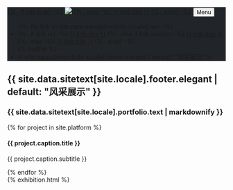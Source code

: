 <!-- Portfolio Grid -->
<!-- Navigation -->
  <nav class="navbar navbar-expand-lg navbar-dark fixed-top" id="mainNav" style="background-color:#212529">
    <div class="container">
	  <a class="navbar-brand js-scroll-trigger" href="{{ site.baseurl }}/#">
          {%- if site.logo -%}
            <img height="{{ site.logo.height | default: 52 }}" src="{{ site.logo.path }}"/>
          {%- else -%}
            {{ site.title }}
          {%- endif -%}
      </a>
      <button class="navbar-toggler navbar-toggler-right" type="button" data-toggle="collapse" data-target="#navbarResponsive" aria-controls="navbarResponsive" aria-expanded="false" aria-label="Toggle navigation">
        Menu
        <i class="fas fa-bars"></i>
      </button>
      <div class="collapse navbar-collapse" id="navbarResponsive">
        <ul class="navbar-nav text-uppercase ml-auto">
		{%- for link in site.data.navigation[site.locale].nav -%}
		  <li class="nav-item">
		  {%- if link.url -%}
		    <a class="nav-link js-scroll-trigger" href="{{ link.url }}">{{ link.title }}</a>
		  {%- else if link.section -%}
		    <a class="nav-link js-scroll-trigger" href="{{ site.baseurl }}/#{{ link.section }}">{{ link.title }}</a>
		  {%- else -%}
		    <a class="nav-link js-scroll-trigger" href="#">{{ link.title }}</a>
		  {%- endif -%}
          </li>
		{% endfor %}
           <li class="nav-item">
                <a class="nav-link js-scroll-trigger" href="legal">{{ site.data.sitetext[site.locale].footer.elegant | default: "风采展示" }}</a>
           </li>
        </ul>
      </div>
    </div>
  </nav>
  <!-- End Navigation -->
  
<section class="bg-light page-section" id="{{ site.data.sitetext[site.locale].portfolio.section | default: " portfolio " }}">
    <div class="container">
        <div class="row">
            <div class="col-lg-12 text-center">
                <h2 class="section-heading text-uppercase">{{ site.data.sitetext[site.locale].footer.elegant | default: "风采展示" }}</h2>
                <h3 class="section-subheading text-muted">{{ site.data.sitetext[site.locale].portfolio.text | markdownify }}</h3>
            </div>
        </div>
        <div class="row">
            {% for project in site.platform %}
            <div class="col-md-4 col-sm-6 portfolio-item">
                <a class="portfolio-link" data-toggle="modal" href="#p{{ forloop.index }}">
                    <div class="portfolio-hover">
                        <div class="portfolio-hover-content">
                            <i class="{{ site.data.style.portfolio-icon | default: " fas fa-plus fa-3x " }}"></i>
                        </div>
                    </div>
                    <img class="img-fluid" src="{{ project.caption.thumbnail }}" alt="">
                </a>
                <div class="portfolio-caption">
                    <h4>{{ project.caption.title }}</h4>
                    <p class="text-muted">{{ project.caption.subtitle }}</p>
                </div>
            </div>
            {% endfor %}
        </div>
    </div>
</section>
{% exhibition.html %}

